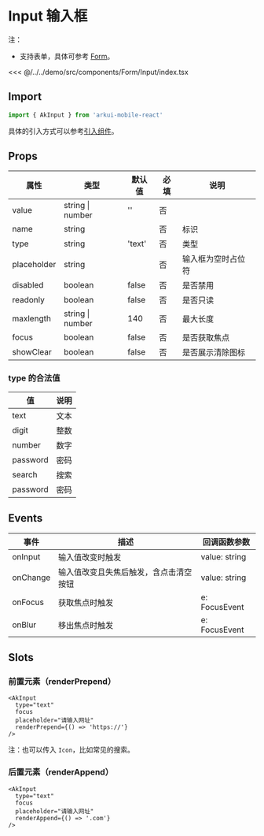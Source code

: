 # Input 输入框

注：

- 支持表单，具体可参考 [Form](./Form.md)。

<CodeDemo name="Input">

<<< @/../../demo/src/components/Form/Input/index.tsx

</CodeDemo>

## Import

```js
import { AkInput } from 'arkui-mobile-react'
```

具体的引入方式可以参考[引入组件](../guide/import.md)。

## Props

| 属性        | 类型             | 默认值 | 必填 | 说明               |
| ----------- | ---------------- | ------ | ---- | ------------------ |
| value       | string \| number | ''     | 否   |
| name        | string           |        | 否   | 标识               |
| type        | string           | 'text' | 否   | 类型               |
| placeholder | string           |        | 否   | 输入框为空时占位符 |
| disabled    | boolean          | false  | 否   | 是否禁用           |
| readonly    | boolean          | false  | 否   | 是否只读           |
| maxlength   | string \| number | 140    | 否   | 最大长度           |
| focus       | boolean          | false  | 否   | 是否获取焦点       |
| showClear   | boolean          | false  | 否   | 是否展示清除图标   |

### type 的合法值

| 值       | 说明 |
| -------- | ---- |
| text     | 文本 |
| digit    | 整数 |
| number   | 数字 |
| password | 密码 |
| search   | 搜索 |
| password | 密码 |

## Events

| 事件     | 描述                                   | 回调函数参数  |
| -------- | -------------------------------------- | ------------- |
| onInput  | 输入值改变时触发                       | value: string |
| onChange | 输入值改变且失焦后触发，含点击清空按钮 | value: string |
| onFocus  | 获取焦点时触发                         | e: FocusEvent |
| onBlur   | 移出焦点时触发                         | e: FocusEvent |

## Slots

### 前置元素（renderPrepend）

```tsx
<AkInput
  type="text"
  focus
  placeholder="请输入网址"
  renderPrepend={() => 'https://'}
/>
```

注：也可以传入 `Icon`，比如常见的搜索。

### 后置元素（renderAppend）

```tsx
<AkInput
  type="text"
  focus
  placeholder="请输入网址"
  renderAppend={() => '.com'}
/>
```
